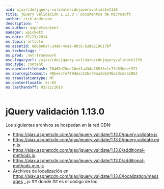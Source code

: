 ```yaml
---
uid: ajax/cdn/jquery-validate/cdnjqueryvalidate1130
title: jQuery validación 1.13.0 | Documentos de Microsoft
author: rick-anderson
description: ''
ms.author: aspnetcontent
manager: wpickett
ms.date: 07/23/2014
ms.topic: article
ms.assetid: 686b60a7-24a0-4ce9-90c6-b208219617bf
ms.technology: ''
ms.prod: .net-framework
msc.legacyurl: /ajax/cdn/jquery-validate/cdnjqueryvalidate1130
msc.type: content
ms.openlocfilehash: 76460d70ae20ed1a494e705f8e1c7fd83bdef971
ms.sourcegitcommit: 48beecfe749ddac52bc79aa3eb246a2dcdaa1862
ms.translationtype: MT
ms.contentlocale: es-ES
ms.lasthandoff: 03/22/2018
---
```

<a name="jquery-validation-1130"></a>jQuery validación 1.13.0
====================
Los siguientes archivos se hospedan en la red CDN:

- https://ajax.aspnetcdn.com/ajax/jquery.validate/1.13.0/jquery.validate.js
- https://ajax.aspnetcdn.com/ajax/jquery.validate/1.13.0/jquery.validate.min.js
- https://ajax.aspnetcdn.com/ajax/jquery.validate/1.13.0/additional-methods.js
- https://ajax.aspnetcdn.com/ajax/jquery.validate/1.13.0/additional-methods.min.js
- Archivos de localización en https://ajax.aspnetcdn.com/ajax/jquery.validate/1.13.0/localization/messages \_.js ## donde ## es el código de loc.
